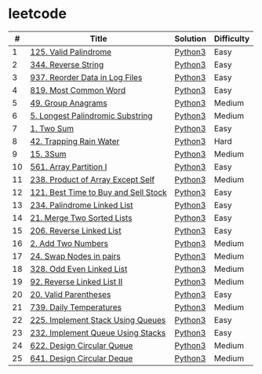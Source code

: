 # leetcode

| # | Title | Solution | Difficulty |
|---| ----- | -------- | ---------- |
|1|[125. Valid Palindrome](https://leetcode.com/problems/valid-palindrome/) | [Python3](./srcs/python3/125_valid_palindrome.py) |Easy|
|2|[344. Reverse String](https://leetcode.com/problems/reverse-string/) | [Python3](./srcs/python3/344_reverse_string.py) |Easy|
|3|[937. Reorder Data in Log Files](https://leetcode.com/problems/reorder-data-in-log-files/) | [Python3](./srcs/python3/937_reorder_data_in_log_files.py) |Easy|
|4|[819. Most Common Word](https://leetcode.com/problems/most-common-word/) | [Python3](./srcs/python3/819_most_common_word.py) |Easy|
|5|[49. Group Anagrams](https://leetcode.com/problems/group-anagrams/) | [Python3](./srcs/python3/49_group_anagrams.py) |Medium|
|6|[5. Longest Palindromic Substring](https://leetcode.com/problems/longest-palidromic-substring/) | [Python3](./srcs/python3/5_longest_palindromic_substring.py) |Medium|
|7|[1. Two Sum](https://leetcode.com/problems/two-sum/) | [Python3](./srcs/python3/1_two_sum.py) |Easy|
|8|[42. Trapping Rain Water](https://leetcode.com/problems/trapping-rain-water/) | [Python3](./srcs/python3/42_trapping_rain_water.py) |Hard|
|9|[15. 3Sum](https://leetcode.com/problems/3sum/) | [Python3](./srcs/python3/15_3sum.py) |Medium|
|10|[561. Array Partition I](https://leetcode.com/problems/array-partition-i/) | [Python3](./srcs/python3/561_array_partition_i.py) |Easy|
|11|[238. Product of Array Except Self](https://leetcode.com/problems/product-of-array-except-self/) | [Python3](./srcs/python3/238_product_of_array_except_self.py) |Medium|
|12|[121. Best Time to Buy and Sell Stock](https://leetcode.com/problems/best-time-to-buy-and-sell-stock/) | [Python3](./srcs/python3/121_best_time_to_buy_and_sell_stock.py) |Easy|
|13|[234. Palindrome Linked List](https://leetcode.com/problems/palindrome-linked-list/) | [Python3](./srcs/python3/234_palindrome_linked_list.py) |Easy|
|14|[21. Merge Two Sorted Lists](https://leetcode.com/problems/merge-two-sorted-lists/) | [Python3](./srcs/python3/21_merge_two_sorted_lists.py) |Easy|
|15|[206. Reverse Linked List](https://leetcode.com/problems/reverse-linked-list/) | [Python3](./srcs/python3/206_reverse_linked_list.py) |Easy|
|16|[2. Add Two Numbers](https://leetcode.com/problems/add-two-numbers/) | [Python3](./srcs/python3/2_add_two_numbers.py) |Medium|
|17|[24. Swap Nodes in pairs](https://leetcode.com/problems/swap-nodes-in-pairs/) | [Python3](./srcs/python3/24_swap_nodes_in_pair.py) |Medium|
|18|[328. Odd Even Linked List](https://leetcode.com/problems/odd-even-linked-list) | [Python3](./srcs/python3/328_odd_even_linked_list.py) |Medium|
|19|[92. Reverse Linked List II](https://leetcode.com/problems/reverse-linked-list-ii) | [Python3](./srcs/python3/92_reverse_linked_list_ii.py) |Medium|
|20|[20. Valid Parentheses](https://leetcode.com/problems/valid-parentheses) | [Python3](./srcs/python3/20_valid_parentheses.py) |Easy|
|21|[739. Daily Temperatures](https://leetcode.com/problems/valid-temperatures) | [Python3](./srcs/python3/739_daily_temperatures.py) |Medium|
|22|[225. Implement Stack Using Queues](https://leetcode.com/problems/implement-stack-using-queues) | [Python3](./srcs/python3/225_implement_stack_using_queues.py) |Easy|
|23|[232. Implement Queue Using Stacks](https://leetcode.com/problems/implement-queue-using-stacks) | [Python3](./srcs/python3/232_implement_queue_using_stacks.py) |Easy|
|24|[622. Design Circular Queue](https://leetcode.com/problems/design-circular-queue) | [Python3](./srcs/python3/622_design_circular_queue.py) |Medium|
|25|[641. Design Circular Deque](https://leetcode.com/problems/design-circular-deque) | [Python3](./srcs/python3/641_design_circular_deque.py) |Medium|
